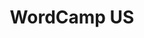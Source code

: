 ---
title: "WordCamp US"
url: https://2019.us.wordcamp.org/
location: "St. Louis, MO USA"
start_date: 2019-11-01T09:00:00
end_date: 2019-11-03T17:00:00
zone: "America/Chicago"
#hosts:
#  - name: 
#    url: 
#    twitter: 
#judges:
#  - name: 
#    url: 
#    twitter: 
#  - name: 
#    url: 
#    twitter: 
#  - name: 
#    url: 
#    twitter: 
#pitches:
#  - 
#  - 
#  - 
#  - 
#winners:
#  judges: 
#  community: 
---